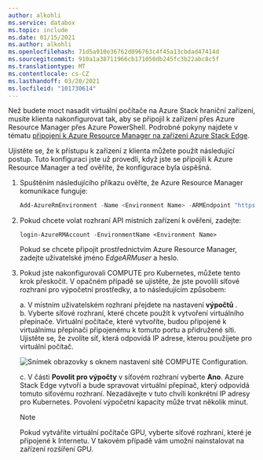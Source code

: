 ```yaml
---
author: alkohli
ms.service: databox
ms.topic: include
ms.date: 01/15/2021
ms.author: alkohli
ms.openlocfilehash: 71d5a910e36762d096763c4f45a13cbdad47414d
ms.sourcegitcommit: 910a1a38711966cb171050db245fc3b22abc8c5f
ms.translationtype: MT
ms.contentlocale: cs-CZ
ms.lasthandoff: 03/20/2021
ms.locfileid: "101730614"
---
```

Než budete moct nasadit virtuální počítače na Azure Stack hraniční zařízení, musíte klienta nakonfigurovat tak, aby se připojil k zařízení přes Azure Resource Manager přes Azure PowerShell. Podrobné pokyny najdete v tématu [připojení k Azure Resource Manager na zařízení Azure Stack Edge](../articles/databox-online/azure-stack-edge-j-series-connect-resource-manager.md).

Ujistěte se, že k přístupu k zařízení z klienta můžete použít následující postup. Tuto konfiguraci jste už provedli, když jste se připojili k Azure Resource Manager a teď ověříte, že konfigurace byla úspěšná. 

1. Spuštěním následujícího příkazu ověřte, že Azure Resource Manager komunikace funguje:     

    ```powershell
    Add-AzureRmEnvironment -Name <Environment Name> -ARMEndpoint "https://management.<appliance name>.<DNSDomain>"
    ```

1. Pokud chcete volat rozhraní API místních zařízení k ověření, zadejte: 

    `login-AzureRMAccount -EnvironmentName <Environment Name>`

    Pokud se chcete připojit prostřednictvím Azure Resource Manager, zadejte uživatelské jméno *EdgeARMuser* a heslo.

1. Pokud jste nakonfigurovali COMPUTE pro Kubernetes, můžete tento krok přeskočit. V opačném případě se ujistěte, že jste povolili síťové rozhraní pro výpočetní prostředky, a to následujícím způsobem: 

   a. V místním uživatelském rozhraní přejdete na nastavení **výpočtů** .  
   b. Vyberte síťové rozhraní, které chcete použít k vytvoření virtuálního přepínače. Virtuální počítače, které vytvoříte, budou připojené k virtuálnímu přepínači připojenému k tomuto portu a přidružené síti. Ujistěte se, že zvolíte síť, která odpovídá IP adrese, kterou použijete pro virtuální počítač.  

    ![Snímek obrazovky s oknem nastavení sítě COMPUTE Configuration.](../articles/databox-online/media/azure-stack-edge-gpu-deploy-virtual-machine-templates/enable-compute-setting.png)

   c. V části **Povolit pro výpočty** v síťovém rozhraní vyberte **Ano**. Azure Stack Edge vytvoří a bude spravovat virtuální přepínač, který odpovídá tomuto síťovému rozhraní. Nezadávejte v tuto chvíli konkrétní IP adresy pro Kubernetes. Povolení výpočetní kapacity může trvat několik minut.

    > [!NOTE]
    > Pokud vytváříte virtuální počítače GPU, vyberte síťové rozhraní, které je připojené k Internetu. V takovém případě vám umožní nainstalovat na zařízení rozšíření GPU.


